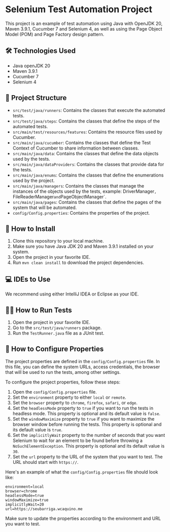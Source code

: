 # Selenium Test Automation Project

This project is an example of test automation using Java with OpenJDK 20, Maven 3.9.1, Cucumber 7 and Selenium 4, as well as using the Page Object Model (POM) and Page Factory design pattern.
## 🛠️ Technologies Used

- Java openJDK 20
- Maven 3.9.1
- Cucumber 7
- Selenium 4

## 📂 Project Structure

- `src/test/java/runners`: Contains the classes that execute the automated tests.
- `src/test/java/steps`: Contains the classes that define the steps of the automated tests.
- `src/main/test/resources/features`: Contains the resource files used by Cucumber.
- `src/main/java/cucumber`: Contains the classes that define the Test Context of Cucumber to share information between classes.
- `src/main/java/data`: Contains the classes that define the data objects used by the tests.
- `src/main/java/dataProviders`: Contains the classes that provide data for the tests.
- `src/main/java/enums`: Contains the classes that define the enumerations used by the project.
- `src/main/java/managers`: Contains the classes that manage the instances of the objects used by the tests, example: DriverManager`, `FileReaderManager` and `PageObjectManager`.
- `src/main/java/pages`: Contains the classes that define the pages of the system that will be automated.
- `config/Config.properties`: Contains the properties of the project.



## 🚀 How to Install

1. Clone this repository to your local machine.
2. Make sure you have Java JDK 20 and Maven 3.9.1 installed on your system.
3. Open the project in your favorite IDE.
4. Run `mvn clean install` to download the project dependencies.

## 💻 IDEs to Use

We recommend using either IntelliJ IDEA or Eclipse as your IDE.

## 🏃‍♀️ How to Run Tests

1. Open the project in your favorite IDE.
2. Go to the `src/test/java/runners` package.
3. Run the `TestRunner.java` file as a JUnit test.

## 🔧 How to Configure Properties

The project properties are defined in the `config/Config.properties` file. In this file, you can define the system URLs, access credentials, the browser that will be used to run the tests, among other settings.

To configure the project properties, follow these steps:

1. Open the `config/Config.properties` file.
2. Set the `environment` property to either `local` or `remote`.
3. Set the `browser` property to `chrome`, `firefox`, `safari`, or `edge`.
4. Set the `headlessMode` property to `true` if you want to run the tests in headless mode. This property is optional and its default value is `false`.
5. Set the `windowMaximize` property to `true` if you want to maximize the browser window before running the tests. This property is optional and its default value is `true`.
6. Set the `implicitlyWait` property to the number of seconds that you want Selenium to wait for an element to be found before throwing a `NoSuchElementException`. This property is optional and its default value is `30`.
7. Set the `url` property to the URL of the system that you want to test. The URL should start with `https://`.

Here's an example of what the `config/Config.properties` file should look like:

``` 
environment=local
browser=chrome
headlessMode=true
windowMaximize=true
implicitlyWait=20
url=https://seubarriga.wcaquino.me
```

Make sure to update the properties according to the environment and URL you want to test.
